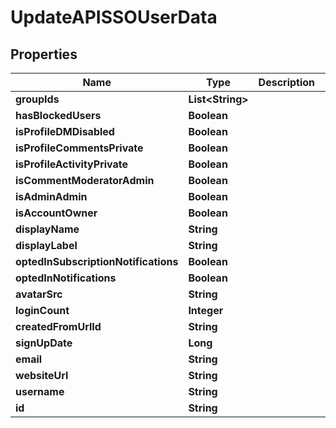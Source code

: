 

# UpdateAPISSOUserData


## Properties

| Name | Type | Description | Notes |
|------------ | ------------- | ------------- | -------------|
|**groupIds** | **List&lt;String&gt;** |  |  [optional] |
|**hasBlockedUsers** | **Boolean** |  |  [optional] |
|**isProfileDMDisabled** | **Boolean** |  |  [optional] |
|**isProfileCommentsPrivate** | **Boolean** |  |  [optional] |
|**isProfileActivityPrivate** | **Boolean** |  |  [optional] |
|**isCommentModeratorAdmin** | **Boolean** |  |  [optional] |
|**isAdminAdmin** | **Boolean** |  |  [optional] |
|**isAccountOwner** | **Boolean** |  |  [optional] |
|**displayName** | **String** |  |  [optional] |
|**displayLabel** | **String** |  |  [optional] |
|**optedInSubscriptionNotifications** | **Boolean** |  |  [optional] |
|**optedInNotifications** | **Boolean** |  |  [optional] |
|**avatarSrc** | **String** |  |  [optional] |
|**loginCount** | **Integer** |  |  [optional] |
|**createdFromUrlId** | **String** |  |  [optional] |
|**signUpDate** | **Long** |  |  [optional] |
|**email** | **String** |  |  [optional] |
|**websiteUrl** | **String** |  |  [optional] |
|**username** | **String** |  |  [optional] |
|**id** | **String** |  |  [optional] |



